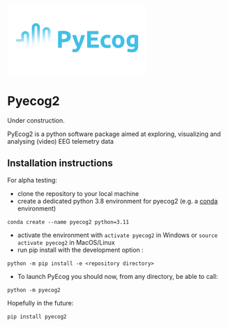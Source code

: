 ![PyEcog](https://raw.githubusercontent.com/KullmannLab/pyecog2/master/pyecog2/icons/banner_small.png)
# Pyecog2
Under construction.

PyEcog2 is a python software package aimed at exploring, visualizing and analysing (video) EEG telemetry data

## Installation instructions

For alpha testing:
- clone the repository to your local machine
- create a dedicated python 3.8 environment for pyecog2 (e.g. a [conda](https://www.anaconda.com/products/individual) environment)
```shell
conda create --name pyecog2 python=3.11 
```
- activate the environment with `activate pyecog2` in Windows or `source activate pyecog2` in MacOS/Linux
- run pip install with the development option :
```shell
python -m pip install -e <repository directory>
```

- To launch PyEcog you should now, from any directory, be able to call:
```shell
python -m pyecog2
```

Hopefully in the future:
```shell
pip install pyecog2
```

